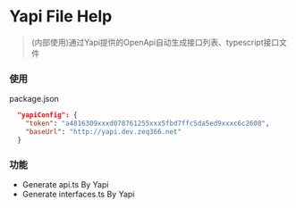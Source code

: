 # Yapi File Help

> (内部使用)通过Yapi提供的OpenApi自动生成接口列表、typescript接口文件 

### 使用

package.json
```json
  "yapiConfig": {
    "token": "a4816309xxxd078761255xxx5fbd7ffc5da5ed9xxxc6c2608",
    "baseUrl": "http://yapi.dev.zeq366.net"
  }
```

### 功能

- Generate api.ts By Yapi
- Generate interfaces.ts By Yapi
